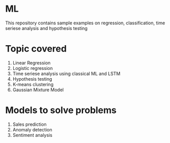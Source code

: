 # ML

This repository contains sample examples on regression, classification, time seriese analysis and hypothesis testing

Topic covered
==============
1. Linear Regression
2. Logistic regression
3. Time seriese analysis using classical ML and LSTM
4. Hypothesis testing
5. K-means clustering
6. Gaussian Mixture Model 

Models to solve problems
======================
1. Sales prediction
2. Anomaly detection
3. Sentiment analysis
